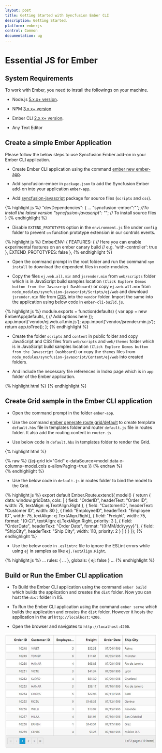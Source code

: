 ```yaml
---
layout: post
title: Getting Started with Syncfusion Ember CLI
description: Getting Started.
platform: emberjs
control: Common
documentation: ug
---
```


# Essential JS for Ember

## System Requirements

To work with Ember, you need to install the followings on your machine.

* Node.js [5.x.x+ version](https://nodejs.org/en/).

* NPM [3.x.x+ version](https://blog.npmjs.org/post/85484771375/how-to-install-npm)

* Ember CLI [2.x.x+ version](https://ember-cli.com/).

* Any Text Editor

## Create a simple Ember Application

Please follow the below steps to use Syncfusion Ember add-on in your Ember CLI application. 

* Create Ember CLI application using the command [ember new ember-app](https://ember-cli.com/user-guide/#create-a-new-project).

* Add syncfusion-ember in `package.json` to add the Syncfusion Ember add-on into your application `ember-app`.

* Add [syncfusion-javascript](https://www.npmjs.com/package/syncfusion-javascript) package for source files (`scripts` and `css`).

{% highlight js %}
    "devDependencies": {
        ...
        "syncfusion-ember":"*"; //To install the latest version
        "syncfusion-javascript": "*"; // To install source files
    }
{% endhighlight %}

* Disable `EXTEND_PROTOTYPES` option in the `environment.js` file under `config` folder to prevent `on` function prototype extension in our controls events.

{% highlight js %}
    EmberENV: {
		FEATURES: {
			// Here you can enable experimental features on an ember canary build
			// e.g. 'with-controller': true
		},
		EXTEND_PROTOTYPES: false
    },
{% endhighlight %}

* Open the command prompt in the root folder and run the command `npm install` to download the dependent files in node-modules.

* Copy the files `ej.web.all.min` and `jsrender.min` from `web/scripts` folder which is in JavaScript build samples location `(Click Explore Demos button from the Javascript Dashboard)` or copy `ej.web.all.min` from `node_modules/syncfusion-javascript/Scripts/ej/web` and download `jsrender.min` file from [CDN](https://cdn.syncfusion.com/js/assets/external/jsrender.min.js) into the `vendor` folder. Import the same into the application using below code in `ember-cli-build.js`.

{% highlight js %}
    module.exports = function(defaults) {
        var app = new EmberApp(defaults, {
            // Add options here
        });
        app.import('vendor/ej.web.all.min.js');
        app.import('vendor/jsrender.min.js');
        return app.toTree();
    };
{% endhighlight %}

* Create the folder `scripts` and `content` in public folder and copy JavaScript and CSS files from `web/scripts` and `web/themes` folder which is in JavaScript build samples location `(Click Explore Demos button from the Javascript Dashboard)` or copy the `themes` files from `node_modules/syncfusion-javascript/Content/ej/web` into created folders.

* And include the necessary file references in Index page which is in `app` folder of the Ember application.

{% highlight html %}
    <head>
        <link rel="stylesheet" href="{% raw %}{{rootURL}}{% endraw %}
        content/ejthemes/default-theme/ej.web.all.min.css">
    </head>
    <body>
        <script src="{% raw %}{{rootURL}}{% endraw %}scripts/scripts/jsondata.min.js" type="text/javascript"></script>
    </body>
{% endhighlight %}

## Create Grid sample in the Ember CLI application

* Open the command prompt in the folder `ember-app`.

* Use the command [ember generate route grid/default](https://guides.emberjs.com/v2.11.0/routing/defining-your-routes/) to create template `default.hbs` file in templates folder and router `default.js` file in routes folder. It also add the routing content in `router.js`.

* Use below code in `default.hbs` in templates folder to render the Grid.

{% highlight html %}
	<div class="e-control">
	{% raw %}
	{{ej-grid id="Grid" e-dataSource=model.data e-columns=model.cols e-allowPaging=true }}
	{% endraw %}
	</div>
{% endhighlight %}

* Use the below code in `default.js` in routes folder to bind the model to the Grid.

{% highlight js %}
    export default Ember.Route.extend({
        model() {
            return {
                data: window.gridData,
                cols: [
                    { field: "OrderID", headerText: "Order ID", width: 75, textAlign: ej.TextAlign.Right },
                    { field: "CustomerID", headerText: "Customer ID", width: 80 },
                    { field: "EmployeeID", headerText: "Employee ID", width: 75, textAlign: ej.TextAlign.Right},
                    { field: "Freight", width: 75, format: "{0:C}", textAlign: ej.TextAlign.Right, priority: 3 },
                    { field: "OrderDate", headerText: "Order Date", format: "{0:MM/dd/yyyy}"},
                    { field: "ShipCity", headerText: "Ship City", width: 110, priority: 2 }
               ]
           }
        }
    });
{% endhighlight %}

* Use the below code in `.eslintrc` file to ignore the ESLint errors while using `ej` in samples as like `ej.TextAlign.Right`.

{% highlight js %}
    ...
    rules: {
        ...
    },
    globals: {
	    ej: false
    }
    ...
{% endhighlight %}

## Build or Run the Ember CLI application

* To Build the Ember CLI application using the command `ember build` which builds the application and creates the `dist` folder. Now you can host the `dist` folder in IIS.

* To Run the Ember CLI application using the command `ember serve` which builds the application and creates the `dist` folder. However it hosts the application in the url `http://localhost:4200`.

* Open the browser and navigates to `http://localhost:4200`.

![](/emberjs/Getting-Started_images/Getting-Started_img1.png)
